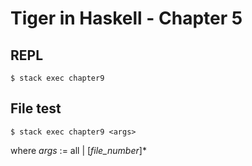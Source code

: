 # Tiger in Haskell - Chapter 5

## REPL

```command
$ stack exec chapter9
```

## File test

```command
$ stack exec chapter9 <args>
```

where _args_ := all | [*file_number*]\*
